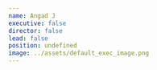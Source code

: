 ```yaml
---
name: Angad J
executive: false
director: false
lead: false
position: undefined
image: ../assets/default_exec_image.png
---
```

